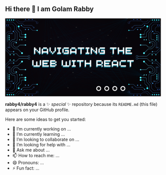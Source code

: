 ## Hi there 👋 I am Golam Rabby

![The San Juan Mountains are beautiful!](https://raw.githubusercontent.com/rabby4/rabby4/main/images/banner.png "San Juan Mountains")

**rabby4/rabby4** is a ✨ _special_ ✨ repository because its `README.md` (this file) appears on your GitHub profile.

Here are some ideas to get you started:

- 🔭 I’m currently working on ...
- 🌱 I’m currently learning ...
- 👯 I’m looking to collaborate on ...
- 🤔 I’m looking for help with ...
- 💬 Ask me about ...
- 📫 How to reach me: ...
- 😄 Pronouns: ...
- ⚡ Fun fact: ...
